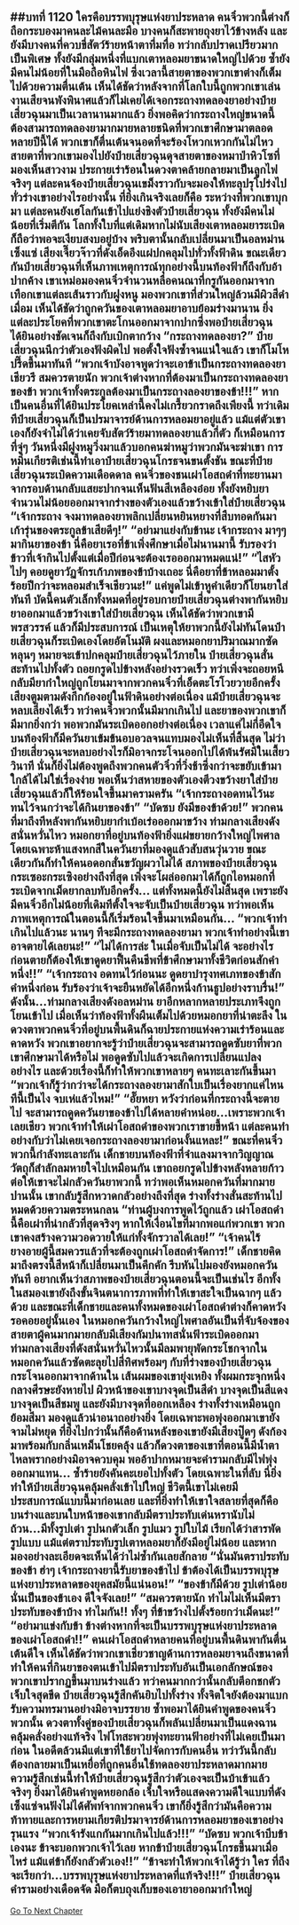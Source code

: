 ##บทที่ 1120 ใครคือบรรพบุรุษแห่งยาประหลาด
คนจิ๋วพวกนี้ต่างก็ถือกระบองมาคนละไม้คนละมือ บางคนก็สะพายถุงยาไว้ข้างหลัง และยังมีบางคนที่ควบขี่สัตว์ร้ายหน้าตาทึ่มทื่อ ทว่ากลับปราดเปรียวมากเป็นพิเศษ ทั้งยังมีกลุ่มหนึ่งที่แบกเตาหลอมยาขนาดใหญ่ไปด้วย
ซ้ำยังมีคนไม่น้อยที่ในมือถือหินไฟ ซึ่งเวลานี้สายตาของพวกเขาต่างก็เต็มไปด้วยความตื่นเต้น เห็นได้ชัดว่าหลังจากที่โลกใบนี้ถูกพวกเขาเล่นงานเสียจนพังพินาศแล้วก็ไม่เคยได้เจอกระถางทดลองยาอย่างป๋ายเสี่ยวฉุนมาเป็นเวลานานมากแล้ว
ยิ่งพอคิดว่ากระถางใหญ่ขนาดนี้ต้องสามารถทดลองยามากมายหลายชนิดที่พวกเขาศึกษามาตลอดหลายปีนี้ได้ พวกเขาก็ตื่นเต้นจนอดที่จะร้องโหวกเหวกกันไม่ไหว
สายตาที่พวกเขามองไปยังป๋ายเสี่ยวฉุนดุจสายตาของหมาป่าหิวโซที่มองเห็นสาวงาม ประกายเร่าร้อนในดวงตาคล้ายกลายมาเป็นลูกไฟจริงๆ แต่ละคนจ้องป๋ายเสี่ยวฉุนเขม็งราวกับจะมองให้ทะลุปรุโปร่งไปทั่วร่างเขาอย่างไรอย่างนั้น
ที่ยิ่งเกินจริงเลยก็คือ ระหว่างที่พวกเขาบุกมา แต่ละคนยังเฮโลกันเข้าไปแย่งชิงตัวป๋ายเสี่ยวฉุน ทั้งยังมีคนไม่น้อยที่เริ่มตีกัน
โลกทั้งใบที่แต่เดิมหากไม่นับเสียงเตาหลอมยาระเบิดก็ถือว่าพอจะเงียบสงบอยู่บ้าง พริบตานั้นกลับเปลี่ยนมาเป็นอลหม่านเซ็งแซ่ เสียงเจี๊ยวจ๊าวที่ดังเอ็ดอึงแผ่ปกคลุมไปทั่วทั้งฟ้าดิน ขณะเดียวกันป๋ายเสี่ยวฉุนที่เห็นภาพเหตุการณ์ทุกอย่างนี้บนท้องฟ้าก็ถึงกับอ้าปากค้าง
เขาเหม่อมองคนจิ๋วจำนวนหลือคนณาที่กรูกันออกมาจากเทือกเขาแต่ละเส้นราวกับฝูงหนู มองพวกเขาที่ส่วนใหญ่ล้วนมีผิวสีดำเมื่อม เห็นได้ชัดว่าถูกควันของเตาหลอมยาอาบย้อมร่างมานาน ยิ่งแต่ละประโยคที่พวกเขาตะโกนออกมาจากปากซึ่งพอป๋ายเสี่ยวฉุนได้ยินอย่างชัดเจนก็ถึงกับเบิกตากว้าง
“กระถางทดลองยา?” ป๋ายเสี่ยวฉุนนึกว่าตัวเองฟังผิดไป พอตั้งใจฟังซ้ำจนแน่ใจแล้ว เขาก็โมโหปรี๊ดขึ้นมาทันที
“พวกเจ้าบังอาจพูดว่าจะเอาข้าเป็นกระถางทดลองยาเชียวรึ สมควรตายนัก พวกเจ้าต่างหากที่ต้องมาเป็นกระถางทดลองยาของข้า พวกเจ้าทั้งตระกูลต้องมาเป็นกระถางลองยาของข้า!!!” หากเป็นคนอื่นที่ได้ยินประโยคเหล่านี้คงไม่เกรี้ยวกราดถึงเพียงนี้ ทว่าเดิมทีป๋ายเสี่ยวฉุนก็เป็นปรมาจารย์ด้านการหลอมยาอยู่แล้ว แม้แต่ตัวเขาเองก็ยังจำไม่ได้ว่าเคยจับสัตว์ร้ายมาทดลองยาแล้วกี่ตัว
ก็เหมือนการที่จู่ๆ วันหนึ่งมีฝูงหมูวิ่งมาแล้วบอกคนฆ่าหมูว่าพวกมันจะฆ่าเขา การหมิ่นเกียรติเช่นนี้ทำเอาป๋ายเสี่ยวฉุนโกรธจนขนตั้งชัน
ขณะที่ป๋ายเสี่ยวฉุนระเบิดความเดือดดาล คนจิ่วของชนเผ่าโอสถดำที่ทะยานมาจากรอบด้านกลับแสยะปากจนเห็นฟันสีเหลืองอ๋อย ทั้งยังหยิบยาจำนวนไม่น้อยออกมาจากร่างของตัวเองแล้วขว้างเข้าใส่ป๋ายเสี่ยวฉุน
“เจ้ากระถาง จงมาทดลองยาพลิกเปลี่ยนหยินหยางที่สืบทอดกันมาเก้ารุ่นของตระกูลข้าเสียดีๆ!”
“อย่ามาแย่งกับข้านะ เจ้ากระถาง มาๆๆ มากินยาของข้า นี่คือยาเรอที่ข้าเพิ่งศึกษาเมื่อไม่นานมานี้ รับรองว่าข้าวที่เจ้ากินไปตั้งแต่เมื่อปีก่อนจะต้องเรอออกมาหมดแน่!”
“ไสหัวไปๆ คอยดูยาวัฏจักรเก้าภพของข้าบ้างเถอะ นี่คือยาที่ข้าหลอมมาตั้งร้อยปีกว่าจะหลอมสำเร็จเชียวนะ!”
แค่พูดไม่เข้าหูคำเดียวก็โยนยาใส่ทันที บัดนี้คนตัวเล็กทั้งหมดที่อยู่รอบกายป๋ายเสี่ยวฉุนต่างพากันหยิบยาออกมาแล้วขว้างเขาใส่ป๋ายเสี่ยวฉุน เห็นได้ชัดว่าพวกเขามีพรสวรรค์ แล้วก็มีประสบการณ์ เป็นเหตุให้ยาพวกนี้ยังไม่ทันโดนป๋ายเสี่ยวฉุนก็ระเบิดเองโดยอัตโนมัติ ผงและหมอกยาปริมาณมากซัดหลุนๆ หมายจะเข้าปกคลุมป๋ายเสี่ยวฉุนไว้ภายใน
ป๋ายเสี่ยวฉุนสั่นสะท้านไปทั้งตัว ถอยกรูดไปข้างหลังอย่างรวดเร็ว ทว่าเพิ่งจะถอยหนีกลับมียากำใหญ่ถูกโยนมาจากพวกคนจิ๋วที่เอ็ดตะโรโวยวายอีกครั้ง
เสียงตูมตามดังกึกก้องอยู่ในฟ้าดินอย่างต่อเนื่อง แม้ป๋ายเสี่ยวฉุนจะหลบเลี่ยงได้เร็ว ทว่าคนจิ๋วพวกนั้นมีมากเกินไป และยาของพวกเขาก็มีมากยิ่งกว่า พอพวกมันระเบิดออกอย่างต่อเนื่อง เวลาแค่ไม่กี่อึดใจ บนท้องฟ้าก็มีควันยาเข้มข้นอบอวลจนแทบมองไม่เห็นที่สิ้นสุด ไม่ว่าป๋ายเสี่ยวฉุนจะหลบอย่างไรก็มิอาจกระโจนออกไปได้พ้นรัศมีในเสี้ยววินาที
นั่นก็ยิ่งไม่ต้องพูดถึงพวกคนตัวจิ๋วที่วิ่งช้าซึ่งกว่าจะขยับเข้ามาใกล้ได้ไม่ใช่เรื่องง่าย พอเห็นว่าสหายของตัวเองตีวงขว้างยาใส่ป๋ายเสี่ยวฉุนแล้วก็ให้ร้อนใจขึ้นมาครามครัน
“เจ้ากระถางอดทนไว้นะ ทนไว้จนกว่าจะได้กินยาของข้า”
“บัดซบ ยังมีของข้าด้วย!” พวกคนที่มาถึงทีหลังพากันหยิบยากำเบ้อเร่อออกมาขว้าง ท่ามกลางเสียงดังสนั่นหวั่นไหว หมอกยาที่อยู่บนท้องฟ้ายิ่งแผ่ขยายกว้างใหญ่ไพศาล โดยเฉพาะห้าแสงหกสีในควันยาที่มองดูแล้วสับสนวุ่นวาย ขณะเดียวกันก็ทำให้คนอดอกสั่นขวัญผวาไม่ได้
สภาพของป๋ายเสี่ยวฉุนกระเซอะกระเซิงอย่างถึงที่สุด เพิ่งจะโผล่ออกมาได้ก็ถูกไอหมอกที่ระเบิดจากเม็ดยากลบทับอีกครั้ง...
แต่ทั้งหมดนี้ยังไม่สิ้นสุด เพราะยังมีคนจิ๋วอีกไม่น้อยที่เดิมทีตั้งใจจะจับเป็นป๋ายเสี่ยวฉุน ทว่าพอเห็นภาพเหตุการณ์ในตอนนี้ก็เริ่มร้อนใจขึ้นมาเหมือนกัน...
“พวกเจ้าทำเกินไปแล้วนะ นานๆ ทีจะมีกระถางทดลองยามา พวกเจ้าทำอย่างนี้เขาอาจตายได้เลยนะ!”
“ไม่ได้การล่ะ ในเมื่อจับเป็นไม่ได้ จะอย่างไรก่อนตายก็ต้องให้เขาดูดยาฟื้นคืนชีพที่ข้าศึกษามาทั้งชีวิตก่อนสักคำหนึ่ง!!”
“เจ้ากระถาง อดทนไว้ก่อนนะ ดูดยาบำรุงทศเภทของข้าสักคำหนึ่งก่อน รับร้องว่าเจ้าจะยืนหยัดได้อีกหนึ่งก้านธูปอย่างราบรื่น!” ดังนั้น...ท่ามกลางเสียงดังอลหม่าน ยาอีกหลากหลายประเภทจึงถูกโยนเข้าไป
เมื่อเห็นว่าท้องฟ้าทั้งผืนเต็มไปด้วยหมอกยาที่น่าตะลึง ในดวงตาพวกคนจิ๋วที่อยู่บนพื้นดินก็ฉายประกายแห่งความเร่าร้อนและคาดหวัง พวกเขาอยากจะรู้ว่าป๋ายเสี่ยวฉุนจะสามารถดูดซับยาที่พวกเขาศึกษามาได้หรือไม่ พอดูดซับไปแล้วจะเกิดการเปลี่ยนแปลงอย่างไร และด้วยเรื่องนี้ก็ทำให้พวกเขาหลายๆ คนทะเลาะกันขึ้นมา
“พวกเจ้าก็รู้ว่ากว่าจะได้กระถางลองยามาสักใบเป็นเรื่องยากแค่ไหน ทีนี้เป็นไง จบเห่แล้วไหม!”
“อั๊ยหยา หวังว่าก่อนที่กระถางนี้จะตายไป จะสามารถดูดควันยาของข้าไปได้หลายคำหน่อย...เพราะพวกเจ้าเลยเชียว พวกเจ้าทำให้เผ่าโอสถดำของพวกเราขายขี้หน้า แต่ละคนทำอย่างกับว่าไม่เคยเจอกระถางลองยามาก่อนงั้นแหละ!”
ขณะที่คนจิ๋วพวกนี้กำลังทะเลาะกัน เด็กชายบนท้องฟ้าที่จำแลงมาจากวิญญาณวัตถุก็สำลักลมหายใจไปเหมือนกัน เขาถอยกรูดไปข้างหลังหลายก้าว ต่อให้เขาจะไม่กลัวควันยาพวกนี้ ทว่าพอเห็นหมอกควันที่มากมายปานนั้น เขากลับรู้สึกหวาดกลัวอย่างถึงที่สุด ร่างทั้งร่างสั่นสะท้านไปหมดด้วยความตระหนกลน
“ท่านผู้บงการพูดไว้ถูกแล้ว เผ่าโอสถดำนี้คือเผ่าที่น่ากลัวที่สุดจริงๆ หากให้เงื่อนไขที่มากพอแก่พวกเขา พวกเขาคงสร้างความวอดวายให้แก่ทั้งจักรวาลได้เลย!”
“เจ้าคนไร้ยางอายผู้นี้สมควรแล้วที่จะต้องถูกเผ่าโอสถดำจัดการ!” เด็กชายคิดมาถึงตรงนี้สีหน้าก็เปลี่ยนมาเป็นคึกคัก รีบหันไปมองยังหมอกควันทันที อยากเห็นว่าสภาพของป๋ายเสี่ยวฉุนตอนนี้จะเป็นเช่นไร อีกทั้งในสมองเขายังถึงขั้นจินตนาการภาพที่ทำให้เขาสะใจเป็นฉากๆ แล้วด้วย
และขณะที่เด็กชายและคนทั้งหมดของเผ่าโอสถดำต่างก็คาดหวังรอคอยอยู่นั้นเอง ในหมอกควันกว้างใหญ่ไพศาลอันเป็นที่จับจ้องของสายตาผู้คนมากมายกลับมีเสียงกัมปนาทสนั่นฟ้าระเบิดออกมา
ท่ามกลางเสียงที่ดังสนั่นหวั่นไหวนั้นมีลมพายุพัดกระโชกจากในหมอกควันแล้วซัดตะลุยไปสี่ทิศพร้อมๆ กับที่ร่างของป๋ายเสี่ยวฉุนกระโจนออกมาจากด้านใน เส้นผมของเขายุ่งเหยิง ทั้งผมกระจุกหนึ่งกลางศีรษะยังหายไป ผิวหน้าของเขาบางจุดเป็นสีดำ บางจุดเป็นสีแดง บางจุดเป็นสีชมพู และยังมีบางจุดที่ออกเหลือง ร่างทั้งร่างเหมือนถูกย้อมสีมา มองดูแล้วน่าอนาถอย่างยิ่ง
โดยเฉพาะพอพุ่งออกมาเขายังจามไม่หยุด ที่ยิ่งไปกว่านั้นก็คือด้านหลังของเขายังมีเสียงปู๊ดๆ ดังก้องมาพร้อมกับกลิ่นเหม็นโชยคลุ้ง แล้วก็ดวงตาของเขาที่ตอนนี้มีน้ำตาไหลพรากอย่างมิอาจควบคุม พออ้าปากหมายจะคำรามกลับมีไฟพุ่งออกมาแทน...
ซ้ำร้ายยังคันคะเยอไปทั้งตัว โดยเฉพาะในที่ลับ นี่ยิ่งทำให้ป๋ายเสี่ยวฉุนคลุ้มคลั่งเข้าไปใหญ่ ชีวิตนี้เขาไม่เคยมีประสบการณ์แบบนี้มาก่อนเลย
และที่ยิ่งทำให้เขาใจสลายที่สุดก็คือบนร่างและบนใบหน้าของเขากลับมีตราประทับเด่นหรานับไม่ถ้วน...มีทั้งรูปเต่า รูปนกตัวเล็ก รูปแมว รูปใบไม้ เรียกได้ว่าสารพัดรูปแบบ แม้แต่ตราประทับรูปเตาหลอมยาก็ยังมีอยู่ไม่น้อย และหากมองอย่างละเอียดจะเห็นได้ว่าไม่ซ้ำกันเลยสักลาย
“นั่นมันตราประทับของข้า ฮ่าๆ เจ้ากระถางยานี้รับยาของข้าไป ข้าต้องได้เป็นบรรพบุรุษแห่งยาประหลาดของยุคสมัยนี้แน่นอน!”
“ของข้าก็มีด้วย รูปเต่าน้อยนั่นเป็นของข้าเอง ดีใจจังเลย!”
“สมควรตายนัก ทำไมไม่เห็นมีตราประทับของข้าบ้าง ทำไมกัน!! ทั้งๆ ที่ข้าขว้างไปตั้งร้อยกว่าเม็ดนะ!”
“อย่ามาแข่งกับข้า ข้างต่างหากที่จะเป็นบรรพบุรุษแห่งยาประหลาดของเผ่าโอสถดำ!!”
คนเผ่าโอสถดำหลายคนที่อยู่บนพื้นดินพากันตื่นเต้นดีใจ เห็นได้ชัดว่าพวกเขาเชี่ยวชาญด้านการหลอมยาจนถึงขนาดที่ทำให้คนที่กินยาของตนเข้าไปมีตราประทับอันเป็นเอกลักษณ์ของพวกเขาปรากฏขึ้นมาบนร่างแล้ว ทว่าคนมากกว่านั้นกลับตีอกชกตัว เจ็บใจสุดขีด
ป๋ายเสี่ยวฉุนรู้สึกคันยิบไปทั้งร่าง ทั้งจิตใจยังต้องมาแบกรับความทรมานอย่างมิอาจบรรยาย ซ้ำพอมาได้ยินคำพูดของคนจิ๋วพวกนั้น ดวงตาทั้งคู่ของป๋ายเสี่ยวฉุนก็พลันเปลี่ยนมาเป็นแดงฉาน คลุ้มคลั่งอย่างแท้จริง ไฟโทสะพวยพุ่งทะยานฟ้าอย่างที่ไม่เคยเป็นมาก่อน
ในอดีตล้วนมีแต่เขาที่ใช้ยาไปจัดการกับคนอื่น ทว่าวันนี้กลับต้องกลายมาเป็นเหยื่อที่ถูกคนอื่นใช้ทดลองยาประหลาดมากมาย ความรู้สึกเช่นนี้ทำให้ป๋ายเสี่ยวฉุนรู้สึกว่าตัวเองจะเป็นบ้าเข้าแล้วจริงๆ
ยิ่งมาได้ยินคำพูดหยอกล้อ เจ็บใจหรือแสดงความดีใจแบบที่ดังเซ็งแซ่จนฟังไม่ได้ศัพท์จากพวกคนจิ๋ว เขาก็ยิ่งรู้สึกว่ามันคือความท้าทายและการหยามเกียรติปรมาจารย์ด้านการหลอมยาของเขาอย่างรุนแรง
“พวกเจ้ารังแกกันมากเกินไปแล้ว!!!”
“บัดซบ พวกเจ้าบีบข้าเองนะ ข้าจะบอกพวกเจ้าไว้เลย หากข้าป๋ายเสี่ยวฉุนโกรธขึ้นมาเมื่อไหร่ แม้แต่ข้าก็ยังกลัวตัวเอง!!”
“ข้าจะทำให้พวกเจ้าได้รู้ว่า ใคร ที่ถึงจะเรียกว่า...บรรพบุรุษแห่งยาประหลาดที่แท้จริง!!!” ป๋ายเสี่ยวฉุนคำรามอย่างเดือดจัด มือก็ตบถุงเก็บของเอายาออกมากำใหญ่
------


[Go To Next Chapter]( ./93.md)